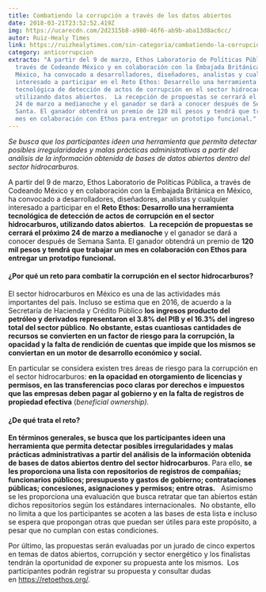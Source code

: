 ```yaml
---
title: Combatiendo la corrupción a través de los datos abiertos
date: 2018-03-21T23:52:52.419Z
img: https://ucarecdn.com/2d2315b8-a980-46f6-ab9b-aba13d8ac6cc/
autor: Ruiz-Healy Times
link: https://ruizhealytimes.com/sin-categoria/combatiendo-la-corrupcion-a-traves-de-los-datos-abiertos/?utm_source=dlvr.it&utm_medium=twitter
category: anticorrupcion
extracto: "A partir del 9 de marzo, Ethos Laboratorio de Políticas Pública, a
  través de Codeando México y en colaboración con la Embajada Británica en
  México, ha convocado a desarrolladores, diseñadores, analistas y cualquier
  interesado a participar en el Reto Ethos: Desarrollo una herramienta
  tecnológica de detección de actos de corrupción en el sector hidrocarburos,
  utilizando datos abiertos.  La recepción de propuestas se cerrará el próximo
  24 de marzo a medianoche y el ganador se dará a conocer después de Semana
  Santa. El ganador obtendrá un premio de 120 mil pesos y tendrá que trabajar un
  mes en colaboración con Ethos para entregar un prototipo funcional."
---
```

*Se busca que los participantes ideen una herramienta que permita detectar posibles irregularidades y malas prácticas administrativas a partir del análisis de la información obtenida de bases de datos abiertos dentro del sector hidrocarburos.*

A partir del 9 de marzo, Ethos Laboratorio de Políticas Pública, a través de Codeando México y en colaboración con la Embajada Británica en México, ha convocado a desarrolladores, diseñadores, analistas y cualquier interesado a participar en el **Reto Ethos: Desarrollo una herramienta tecnológica de detección de actos de corrupción en el sector hidrocarburos, utilizando datos abiertos**.  **La recepción de propuestas se cerrará el próximo 24 de marzo a medianoche** y el ganador se dará a conocer después de Semana Santa. El ganador obtendrá un premio de **120 mil pesos y tendrá que trabajar un mes en colaboración con Ethos para entregar un prototipo funcional.**

#### ¿Por qué un reto para combatir la corrupción en el sector hidrocarburos?

El sector hidrocarburos en México es una de las actividades más importantes del país. Incluso se estima que en 2016, de acuerdo a la Secretaría de Hacienda y Crédito Público **los ingresos producto del petróleo y derivados representaron el 3.8% del PIB y el 16.3% del ingreso total del sector público**. **No obstante, estas cuantiosas cantidades de recursos se convierten en un factor de riesgo para la corrupción, la opacidad y la falta de rendición de cuentas que impide que los mismos se conviertan en un motor de desarrollo económico y social.**

En particular se considera existen tres áreas de riesgo para la corrupción en el sector hidrocarburos: **en la opacidad en otorgamiento de licencias y permisos, en las transferencias poco claras por derechos e impuestos que las empresas deben pagar al gobierno y en la falta de registros de propiedad efectiva** (*beneficial ownership).*

#### ¿De qué trata el reto?

**En términos generales, se busca que los participantes ideen una herramienta que permita detectar posibles irregularidades y malas prácticas administrativas a partir del análisis de la información obtenida de bases de datos abiertos dentro del sector hidrocarburos**. Para ello, **se les proporciona una lista con repositorios de registros de compañías; funcionarios públicos; presupuesto y gastos de gobierno; contrataciones públicas; concesiones, asignaciones y permisos; entre otras.**   Asimismo se les proporciona una evaluación que busca retratar que tan abiertos están dichos repositorios según los estándares internacionales.  No obstante, ello no limita a que los participantes se acoten a las bases de esta lista e incluso se espera que propongan otras que puedan ser útiles para este propósito, a pesar que no cumplan con estas condiciones.

Por último, las propuestas serán evaluadas por un jurado de cinco expertos en temas de datos abiertos, corrupción y sector energético y los finalistas tendrán la oportunidad de exponer su propuesta ante los mismos.  Los participantes podrán registrar su propuesta y consultar dudas en <https://retoethos.org/>.